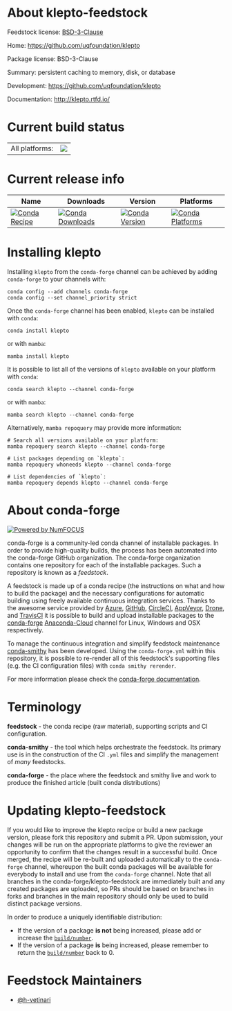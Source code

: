 About klepto-feedstock
======================

Feedstock license: [BSD-3-Clause](https://github.com/conda-forge/klepto-feedstock/blob/main/LICENSE.txt)

Home: https://github.com/uqfoundation/klepto

Package license: BSD-3-Clause

Summary: persistent caching to memory, disk, or database

Development: https://github.com/uqfoundation/klepto

Documentation: http://klepto.rtfd.io/

Current build status
====================


<table><tr><td>All platforms:</td>
    <td>
      <a href="https://dev.azure.com/conda-forge/feedstock-builds/_build/latest?definitionId=11650&branchName=main">
        <img src="https://dev.azure.com/conda-forge/feedstock-builds/_apis/build/status/klepto-feedstock?branchName=main">
      </a>
    </td>
  </tr>
</table>

Current release info
====================

| Name | Downloads | Version | Platforms |
| --- | --- | --- | --- |
| [![Conda Recipe](https://img.shields.io/badge/recipe-klepto-green.svg)](https://anaconda.org/conda-forge/klepto) | [![Conda Downloads](https://img.shields.io/conda/dn/conda-forge/klepto.svg)](https://anaconda.org/conda-forge/klepto) | [![Conda Version](https://img.shields.io/conda/vn/conda-forge/klepto.svg)](https://anaconda.org/conda-forge/klepto) | [![Conda Platforms](https://img.shields.io/conda/pn/conda-forge/klepto.svg)](https://anaconda.org/conda-forge/klepto) |

Installing klepto
=================

Installing `klepto` from the `conda-forge` channel can be achieved by adding `conda-forge` to your channels with:

```
conda config --add channels conda-forge
conda config --set channel_priority strict
```

Once the `conda-forge` channel has been enabled, `klepto` can be installed with `conda`:

```
conda install klepto
```

or with `mamba`:

```
mamba install klepto
```

It is possible to list all of the versions of `klepto` available on your platform with `conda`:

```
conda search klepto --channel conda-forge
```

or with `mamba`:

```
mamba search klepto --channel conda-forge
```

Alternatively, `mamba repoquery` may provide more information:

```
# Search all versions available on your platform:
mamba repoquery search klepto --channel conda-forge

# List packages depending on `klepto`:
mamba repoquery whoneeds klepto --channel conda-forge

# List dependencies of `klepto`:
mamba repoquery depends klepto --channel conda-forge
```


About conda-forge
=================

[![Powered by
NumFOCUS](https://img.shields.io/badge/powered%20by-NumFOCUS-orange.svg?style=flat&colorA=E1523D&colorB=007D8A)](https://numfocus.org)

conda-forge is a community-led conda channel of installable packages.
In order to provide high-quality builds, the process has been automated into the
conda-forge GitHub organization. The conda-forge organization contains one repository
for each of the installable packages. Such a repository is known as a *feedstock*.

A feedstock is made up of a conda recipe (the instructions on what and how to build
the package) and the necessary configurations for automatic building using freely
available continuous integration services. Thanks to the awesome service provided by
[Azure](https://azure.microsoft.com/en-us/services/devops/), [GitHub](https://github.com/),
[CircleCI](https://circleci.com/), [AppVeyor](https://www.appveyor.com/),
[Drone](https://cloud.drone.io/welcome), and [TravisCI](https://travis-ci.com/)
it is possible to build and upload installable packages to the
[conda-forge](https://anaconda.org/conda-forge) [Anaconda-Cloud](https://anaconda.org/)
channel for Linux, Windows and OSX respectively.

To manage the continuous integration and simplify feedstock maintenance
[conda-smithy](https://github.com/conda-forge/conda-smithy) has been developed.
Using the ``conda-forge.yml`` within this repository, it is possible to re-render all of
this feedstock's supporting files (e.g. the CI configuration files) with ``conda smithy rerender``.

For more information please check the [conda-forge documentation](https://conda-forge.org/docs/).

Terminology
===========

**feedstock** - the conda recipe (raw material), supporting scripts and CI configuration.

**conda-smithy** - the tool which helps orchestrate the feedstock.
                   Its primary use is in the construction of the CI ``.yml`` files
                   and simplify the management of *many* feedstocks.

**conda-forge** - the place where the feedstock and smithy live and work to
                  produce the finished article (built conda distributions)


Updating klepto-feedstock
=========================

If you would like to improve the klepto recipe or build a new
package version, please fork this repository and submit a PR. Upon submission,
your changes will be run on the appropriate platforms to give the reviewer an
opportunity to confirm that the changes result in a successful build. Once
merged, the recipe will be re-built and uploaded automatically to the
`conda-forge` channel, whereupon the built conda packages will be available for
everybody to install and use from the `conda-forge` channel.
Note that all branches in the conda-forge/klepto-feedstock are
immediately built and any created packages are uploaded, so PRs should be based
on branches in forks and branches in the main repository should only be used to
build distinct package versions.

In order to produce a uniquely identifiable distribution:
 * If the version of a package **is not** being increased, please add or increase
   the [``build/number``](https://docs.conda.io/projects/conda-build/en/latest/resources/define-metadata.html#build-number-and-string).
 * If the version of a package **is** being increased, please remember to return
   the [``build/number``](https://docs.conda.io/projects/conda-build/en/latest/resources/define-metadata.html#build-number-and-string)
   back to 0.

Feedstock Maintainers
=====================

* [@h-vetinari](https://github.com/h-vetinari/)

